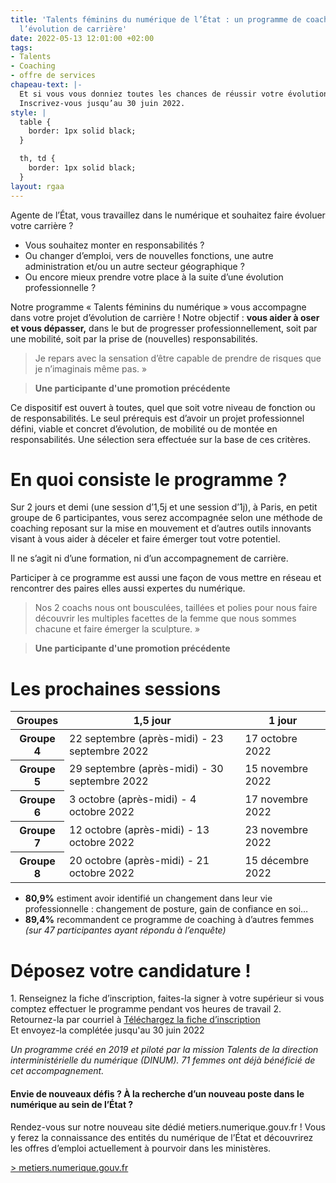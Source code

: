 ```yaml
---
title: 'Talents féminins du numérique de l’État : un programme de coaching pour accompagner
  l’évolution de carrière'
date: 2022-05-13 12:01:00 +02:00
tags:
- Talents
- Coaching
- offre de services
chapeau-text: |-
  Et si vous vous donniez toutes les chances de réussir votre évolution professionnelle ? En 2 jours et demi, notre programme de coaching, ouvert à toutes les professionnelles du numérique au sein de l’État, vous aidera à en devenir pleinement actrice.
  Inscrivez-vous jusqu’au 30 juin 2022.
style: |
  table {
    border: 1px solid black;
  }

  th, td {
    border: 1px solid black;
  }
layout: rgaa
---
```


Agente de l’État, vous travaillez dans le numérique et souhaitez faire évoluer votre carrière ?
* Vous souhaitez monter en responsabilités ?
* Ou changer d’emploi, vers de nouvelles fonctions, une autre administration et/ou un autre secteur géographique ?
* Ou encore mieux prendre votre place à la suite d’une évolution professionnelle ?

Notre programme « Talents féminins du numérique » vous accompagne dans votre projet d’évolution de carrière !
Notre objectif : **vous aider à oser et vous dépasser,** dans le but de progresser professionnellement, soit par une mobilité, soit par la prise de (nouvelles) responsabilités.

<blockquote class="citation"><p>Je repars avec la sensation d’être capable de prendre de risques que je n’imaginais même pas.&nbsp;»</p> </blockquote>
<blockquote class="auteur-citation"> <p><strong>Une participante d'une promotion précédente</strong></p> </blockquote>

Ce dispositif est ouvert à toutes, quel que soit votre niveau de fonction ou de responsabilités. 
Le seul prérequis est d’avoir un projet professionnel défini, viable et concret d’évolution, de mobilité ou de montée en responsabilités. Une sélection sera effectuée sur la base de ces critères.

<h1 class="h2">En quoi consiste le programme ?</h1>
Sur 2 jours et demi (une session d’1,5j et une session d’1j), à Paris, en petit groupe de 6 participantes, vous serez accompagnée selon une méthode de coaching reposant sur la mise en mouvement et d’autres outils innovants visant à vous aider à déceler et faire émerger tout votre potentiel.

Il ne s’agit ni d’une formation, ni d’un accompagnement de carrière.

Participer à ce programme est aussi une façon de vous mettre en réseau et rencontrer des paires elles aussi expertes du numérique.

<blockquote class="citation"><p>Nos 2 coachs nous ont bousculées, taillées et polies pour nous faire découvrir les multiples facettes de la femme que nous sommes chacune et faire émerger la sculpture.&nbsp;»</p> </blockquote>
<blockquote class="auteur-citation"> <p><strong>Une participante d'une promotion précédente</strong></p> </blockquote>

<h1 class="h2">Les prochaines sessions</h1>
<table>
  <tbody>
    <thead>
    <tr>
      <th>Groupes</th>
      <th>1,5 jour</th>
      <th>1 jour</th>
    </tr>
    </thead>
    <tr>
      <th>Groupe 4</th>
      <td>22 septembre (après-midi) - 23 septembre 2022</td>
      <td>17 octobre 2022</td>
    </tr>
    <tr>
      <th>Groupe 5</th>
      <td>29 septembre (après-midi) - 30 septembre 2022</td>
      <td>15 novembre 2022</td>
    </tr>
    <tr>
      <th>Groupe 6</th>
      <td>3 octobre (après-midi) - 4 octobre 2022</td>
      <td>17 novembre 2022</td>
    </tr>
    <tr>
      <th>Groupe 7</th>
      <td>12 octobre (après-midi) - 13 octobre 2022</td>
      <td>23 novembre 2022</td>
    </tr>
    <tr>
      <th>Groupe 8</th>
      <td>20 octobre (après-midi) - 21 octobre 2022</td>
      <td>15 décembre 2022</td>
    </tr>
  </tbody>
</table>

* **80,9%** estiment avoir identifié un changement dans leur vie professionnelle : changement de posture, gain de confiance en soi…
* **89,4%** recommandent ce programme de coaching à d’autres femmes
*(sur 47 participantes ayant répondu à l’enquête)*

<h1 class="h2">Déposez votre candidature !</h1>
1. Renseignez la fiche d’inscription, faites-la signer à votre supérieur si vous comptez effectuer le programme pendant vos heures de travail
2. Retournez-la par courriel à <a href="mailto:talents.numeriques@modernisation.gouv.fr>talents.numeriques@modernisation.gouv.fr</a>

Le programme accueillera 30 femmes, réparties en groupes de 6, répondant aux prérequis et critères de sélection. N’attendez plus, les inscriptions sont ouvertes jusqu’au 30 juin 2022, dans la limite des places disponibles.

<div align="center"> <a href="https://design.numerique.gouv.fr/commando-ux/" class="button">Téléchargez la fiche d’inscription</a> <br>Et envoyez-la complétée jusqu'au 30 juin 2022</div>

*Un programme créé en 2019 et piloté par la mission Talents de la direction interministérielle du numérique (DINUM). 71 femmes ont déjà bénéficié de cet accompagnement.*

<div class="noir encadre"><h4>Envie de nouveaux défis ? 
À la recherche d’un nouveau poste dans le numérique au sein de l’État ? 
</h4> <p>Rendez-vous sur notre nouveau site dédié metiers.numerique.gouv.fr ! Vous y ferez la connaissance des entités du numérique de l’État  et découvrirez les offres d’emploi actuellement à pourvoir dans les ministères.
</p> <p><a href="https://metiers.numerique.gouv.fr"> > metiers.numerique.gouv.fr</p> </div>